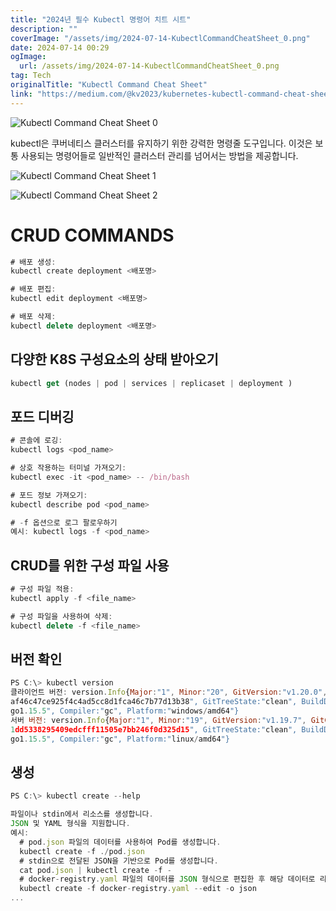 ```yaml
---
title: "2024년 필수 Kubectl 명령어 치트 시트"
description: ""
coverImage: "/assets/img/2024-07-14-KubectlCommandCheatSheet_0.png"
date: 2024-07-14 00:29
ogImage: 
  url: /assets/img/2024-07-14-KubectlCommandCheatSheet_0.png
tag: Tech
originalTitle: "Kubectl Command Cheat Sheet"
link: "https://medium.com/@kv2023/kubernetes-kubectl-command-cheat-sheet-3f09ddf47cea"
---
```



![Kubectl Command Cheat Sheet 0](/assets/img/2024-07-14-KubectlCommandCheatSheet_0.png)

kubectl은 쿠버네티스 클러스터를 유지하기 위한 강력한 명령줄 도구입니다. 이것은 보통 사용되는 명령어들로 일반적인 클러스터 관리를 넘어서는 방법을 제공합니다.

![Kubectl Command Cheat Sheet 1](/assets/img/2024-07-14-KubectlCommandCheatSheet_1.png)

![Kubectl Command Cheat Sheet 2](/assets/img/2024-07-14-KubectlCommandCheatSheet_2.png)

<div class="content-ad"></div>

# CRUD COMMANDS

```js
# 배포 생성:  
kubectl create deployment <배포명> 

# 배포 편집:    
kubectl edit deployment <배포명> 

# 배포 삭제:  
kubectl delete deployment <배포명>
```

## 다양한 K8S 구성요소의 상태 받아오기

```js
kubectl get (nodes | pod | services | replicaset | deployment )
```

<div class="content-ad"></div>

## 포드 디버깅

```js
# 콘솔에 로깅: 
kubectl logs <pod_name>

# 상호 작용하는 터미널 가져오기: 
kubectl exec -it <pod_name> -- /bin/bash

# 포드 정보 가져오기: 
kubectl describe pod <pod_name>

# -f 옵션으로 로그 팔로우하기
예시: kubectl logs -f <pod_name>
```

## CRUD를 위한 구성 파일 사용

```js
# 구성 파일 적용: 
kubectl apply -f <file_name>

# 구성 파일을 사용하여 삭제: 
kubectl delete -f <file_name>
```

<div class="content-ad"></div>

## 버전 확인

```js
PS C:\> kubectl version
클라이언트 버전: version.Info{Major:"1", Minor:"20", GitVersion:"v1.20.0", GitCommit:"
af46c47ce925f4c4ad5cc8d1fca46c7b77d13b38", GitTreeState:"clean", BuildDate:"2020-12-08T17:59:43Z", GoVersion:"
go1.15.5", Compiler:"gc", Platform:"windows/amd64"}
서버 버전: version.Info{Major:"1", Minor:"19", GitVersion:"v1.19.7", GitCommit:"
1dd5338295409edcfff11505e7bb246f0d325d15", GitTreeState:"clean", BuildDate:"2021-01-13T13:15:20Z", GoVersion:"
go1.15.5", Compiler:"gc", Platform:"linux/amd64"}
```

## 생성

```js
PS C:\> kubectl create --help

파일이나 stdin에서 리소스를 생성합니다.
JSON 및 YAML 형식을 지원합니다.
예시:
  # pod.json 파일의 데이터를 사용하여 Pod를 생성합니다.
  kubectl create -f ./pod.json
  # stdin으로 전달된 JSON을 기반으로 Pod를 생성합니다.
  cat pod.json | kubectl create -f -
  # docker-registry.yaml 파일의 데이터를 JSON 형식으로 편집한 후 해당 데이터로 리소스를 생성합니다.
  kubectl create -f docker-registry.yaml --edit -o json
...
```